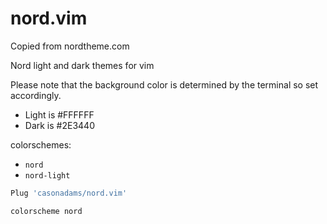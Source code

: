 # nord.vim

Copied from nordtheme.com

Nord light and dark themes for vim

Please note that the background color is determined
by the terminal so set accordingly.

- Light is #FFFFFF
- Dark is #2E3440

colorschemes:

- `nord`
- `nord-light`

```bash
Plug 'casonadams/nord.vim'

colorscheme nord
```
